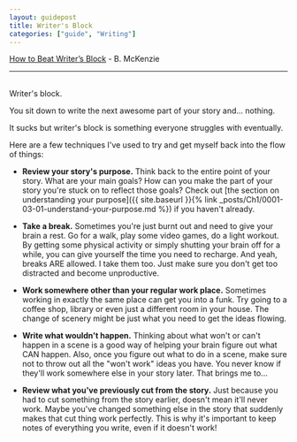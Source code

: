 ```yaml
---
layout: guidepost
title: Writer's Block
categories: ["guide", "Writing"]
---
```


[How to Beat Writer’s Block](http://www.superheronation.com/2009/04/24/writing-tips-of-the-day-how-to-beat-writers-block/) - B. McKenzie

<hr><br>
Writer's block.

You sit down to write the next awesome part of your story and... nothing.

It sucks but writer's block is something everyone struggles with eventually.

Here are a few techniques I've used to try and get myself back into the flow of things:

- **Review your story's purpose.** Think back to the entire point of your story. What are your main goals? How can you make the part of your story you're stuck on to reflect those goals? Check out [the section on understanding your purpose]({{ site.baseurl }}{% link _posts/Ch1/0001-03-01-understand-your-purpose.md %}) if you haven't already.

- **Take a break.** Sometimes you're just burnt out and need to give your brain a rest. Go for a walk, play some video games, do a light workout. By getting some physical activity or simply shutting your brain off for a while, you can give yourself the time you need to recharge. And yeah, breaks ARE allowed. I take them too. Just make sure you don't get too distracted and become unproductive.

- **Work somewhere other than your regular work place.** Sometimes working in exactly the same place can get you into a funk. Try going to a coffee shop, library or even just a different room in your house. The change of scenery might be just what you need to get the ideas flowing.

- **Write what wouldn't happen.** Thinking about what won't or can't happen in a scene is a good way of helping your brain figure out what CAN happen. Also, once you figure out what to do in a scene, make sure not to throw out all the "won't work" ideas you have. You never know if they'll work somewhere else in your story later. That brings me to...

- **Review what you've previously cut from the story.** Just because you had to cut something from the story earlier, doesn't mean it'll never work. Maybe you've changed something else in the story that suddenly makes that cut thing work perfectly. This is why it's important to keep notes of everything you write, even if it doesn't work!